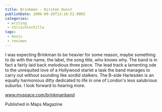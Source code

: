 ```yaml
---
title: Brinkman - Kirsten Dunst
publishDate: 2006-09-26T13:16:52.000Z
categories:
 - writing
 - chrischinchilla
tags:
 - music 
 - reviews
---
```


I was expecting Brinkman to be heavier for some reason, maybe something to do with the name, the label, the song title, who knows why. The band is in fact a fairly laid back melodious three piece. The lead track a lamenting ode to the unrequited love of a Hollywood starlet a task the band manages to carry out without sounding like sordid stalkers. The B-side Harlesden is an equally harmonious ditty dedicated to life in one of London's less salubrious suburbs. I look forward to hearing more.

<a href='https://www.myspace.com/brinkmanband' target='_blank'>www.myspace.com/brinkmanband</a>

Published in Maps Magazine
